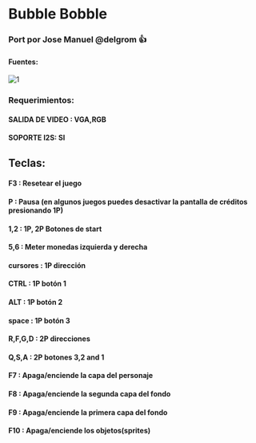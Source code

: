 # Bubble Bobble 

### Port por Jose Manuel @delgrom :+1: 
#### Fuentes:

![1](https://user-images.githubusercontent.com/31018768/101239578-c88e1780-36e8-11eb-84ce-f986ee944bea.jpg)


### Requerimientos: 

#### SALIDA DE VIDEO : VGA,RGB

#### SOPORTE I2S: SI

## Teclas:

#### F3  :    Resetear el juego
#### P   :   Pausa (en algunos juegos puedes desactivar la pantalla de créditos presionando 1P)
#### 1,2 :   1P, 2P Botones de start
#### 5,6 :   Meter monedas izquierda y derecha

#### cursores : 1P dirección
#### CTRL     : 1P botón 1
#### ALT      : 1P botón 2
#### space    : 1P botón 3

#### R,F,G,D  : 2P direcciones
#### Q,S,A    : 2P botones 3,2 and 1

#### F7       : Apaga/enciende la capa del personaje 
#### F8       : Apaga/enciende la segunda capa del fondo
#### F9       : Apaga/enciende la primera capa del fondo
#### F10      : Apaga/enciende los objetos(sprites)
